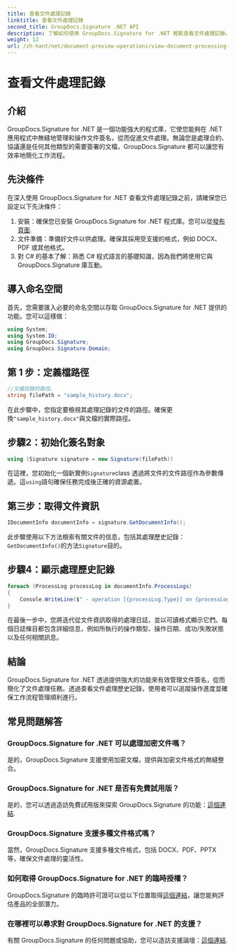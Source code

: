 ```yaml
---
title: 查看文件處理記錄
linktitle: 查看文件處理記錄
second_title: GroupDocs.Signature .NET API
description: 了解如何使用 GroupDocs.Signature for .NET 輕鬆查看文件處理記錄。請按照我們的逐步指南進行無縫工作流程管理。
weight: 12
url: /zh-hant/net/document-preview-operations/view-document-processing-history/
---
```


# 查看文件處理記錄

## 介紹
GroupDocs.Signature for .NET 是一個功能強大的程式庫，它使您能夠在 .NET 應用程式中無縫地管理和操作文件簽名，從而促進文件處理。無論您是處理合約、協議還是任何其他類型的需要簽署的文檔，GroupDocs.Signature 都可以讓您有效率地簡化工作流程。
## 先決條件
在深入使用 GroupDocs.Signature for .NET 查看文件處理記錄之前，請確保您已設定以下先決條件：
1. 安裝：確保您已安裝 GroupDocs.Signature for .NET 程式庫。您可以從[發布頁面](https://releases.groupdocs.com/signature/net/).
2. 文件準備：準備好文件以供處理。確保其採用受支援的格式，例如 DOCX、PDF 或其他格式。
3. 對 C# 的基本了解：熟悉 C# 程式語言的基礎知識，因為我們將使用它與 GroupDocs.Signature 庫互動。

## 導入命名空間
首先，您需要匯入必要的命名空間以存取 GroupDocs.Signature for .NET 提供的功能。您可以這樣做：
```csharp
using System;
using System.IO;
using GroupDocs.Signature;
using GroupDocs.Signature.Domain;
```
## 第 1 步：定義檔路徑
```csharp
//文檔目錄的路徑。
string filePath = "sample_history.docx";
```
在此步驟中，您指定要檢視其處理記錄的文件的路徑。確保更換`"sample_history.docx"`與文檔的實際路徑。
## 步驟2：初始化簽名對象
```csharp
using (Signature signature = new Signature(filePath))
```
在這裡，您初始化一個新實例`Signature`class 透過將文件的文件路徑作為參數傳遞。這`using`語句確保任務完成後正確的資源處置。
## 第三步：取得文件資訊
```csharp
IDocumentInfo documentInfo = signature.GetDocumentInfo();
```
此步驟使用以下方法檢索有關文件的信息，包括其處理歷史記錄：`GetDocumentInfo()`的方法`Signature`目的。
## 步驟4：顯示處理歷史記錄
```csharp
foreach (ProcessLog processLog in documentInfo.ProcessLogs)
{
    Console.WriteLine($" - operation [{processLog.Type}] on {processLog.Date.ToShortDateString()}. Succeeded/Failed {processLog.Succeeded}/{processLog.Failed}. Message: {processLog.Message}");
}
```
在最後一步中，您將迭代從文件資訊取得的處理日誌，並以可讀格式顯示它們。每個日誌條目都包含詳細信息，例如所執行的操作類型、操作日期、成功/失敗狀態以及任何相關訊息。

## 結論
GroupDocs.Signature for .NET 透過提供強大的功能來有效管理文件簽名，從而簡化了文件處理任務。透過查看文件處理歷史記錄，使用者可以追蹤操作進度並確保工作流程管理順利進行。
## 常見問題解答
### GroupDocs.Signature for .NET 可以處理加密文件嗎？
是的，GroupDocs.Signature 支援使用加密文檔，提供與加密文件格式的無縫整合。
### GroupDocs.Signature for .NET 是否有免費試用版？
是的，您可以透過造訪免費試用版來探索 GroupDocs.Signature 的功能：[這個連結](https://releases.groupdocs.com/).
### GroupDocs.Signature 支援多種文件格式嗎？
當然，GroupDocs.Signature 支援多種文件格式，包括 DOCX、PDF、PPTX 等，確保文件處理的靈活性。
### 如何取得 GroupDocs.Signature for .NET 的臨時授權？
 GroupDocs.Signature 的臨時許可證可以從以下位置取得[這個連結](https://purchase.groupdocs.com/temporary-license/)，讓您能夠評估產品的全部潛力。
### 在哪裡可以尋求對 GroupDocs.Signature for .NET 的支援？
有關 GroupDocs.Signature 的任何問題或協助，您可以造訪支援論壇：[這個連結](https://forum.groupdocs.com/c/signature/13).